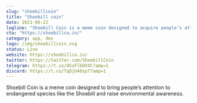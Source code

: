 ```yaml
---
slug: "shoebillcoin"
title: "Shoebill coin"
date: 2021-06-22
logline: "Shoebill Coin is a meme coin designed to acquire people’s attention to endangered species like the Shoebill and raise the attention to our environment."
cta: "https://shoebillco.in/"
category: app, dex
logo: /img/shoebillcoin.svg
status: Live
website: https://shoebillco.in/
twitter: https://twitter.com/ShoebillCoin
telegram: https://t.co/OSxFlbOX4C?amp=1
discord: https://t.co/TqOjU40spT?amp=1
---
```


Shoebill Coin is a meme coin designed to bring people’s attention to endangered species like the Shoebill and raise environmental awareness.
